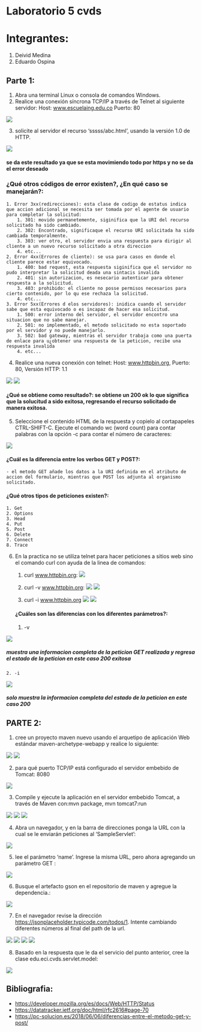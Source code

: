 # Laboratorio 5 cvds

# Integrantes:
1. Deivid Medina
2. Eduardo Ospina

## Parte 1:

1. Abra una terminal Linux o consola de comandos Windows.
2. Realice una conexión síncrona TCP/IP a través de Telnet al siguiente servidor: 
    Host: www.escuelaing.edu.co
    Puerto: 80


![](https://i.postimg.cc/8z9YfJH9/indexlab51.jpg)


3. solicite al servidor el recurso ‘sssss/abc.html’, usando la versión 1.0 de HTTP.


![](https://i.postimg.cc/SK9v6S1s/lab52.jpg)
#### se da este resultado ya que se esta movimiendo todo por https y no se da el error deseado

### ¿Qué otros códigos de error existen?, ¿En qué caso se manejarán?:

	1. Error 3xx(redirecciones): esta clase de codigo de estatus indica que accion adicional se necesita ser tomada por el agente de usuario para completar la solicitud:
		1. 301: movido permanetemente, siginifica que la URI del recurso solicitado ha sido cambiado.
		2. 302: Encontrado, significaque el recurso URI solicitada ha sido cambiada temporalmente.
		3. 303: ver otro, el servidor envia una respuesta para dirigir al cliente a un nuevo recurso solicitado a otra direccion
		4. etc...
	2. Error 4xx(Errores de cliente): se usa para casos en donde el cliente parece estar equivocado. 
		1. 400: bad request, esta respuesta siginifica que el servidor no pudo interpretar la solicitud deada una sintacis invalida
		2. 401: sin autorizacion, es nesecario autenticar para obtener respuesta a la solicitud.
		3. 403: prohibido: el cliente no posse permisos necesarios para cierto contenido, por lo qu ese rechaza la solicitud.
		4. etc...
	3. Error 5xx(Errores d elos servidores): inidica cuando el servidor sabe que esta equivocado o es incapaz de hacer esa solicitud.
		1. 500: error interno del servidor, el servidor encontro una situacion que no sabe manejar.
		2. 501: no implementado, el metodo solicitado no esta soportado por el servidor y no puede manejarlo.
		3. 502: bad gateway, mientras el servidor trabaja como una puerta de enlace para u¿obtener una respuesta de la peticion, recibe una respuesta invalida
		4. etc...

4. Realice una nueva conexión con telnet: Host: www.httpbin.org, Puerto: 80, Versión HTTP: 1.1

![](https://i.postimg.cc/tJHLBNfM/lab53.jpg)
![](https://i.postimg.cc/q7PY7Gkv/lab54.jpg)

#### ¿Qué se obtiene como resultado?: se obtiene un 200 ok lo que significa que la solucitud a sido exitosa, regresando el recurso solicitado de manera exitosa.


5.  Seleccione el contenido HTML de la respuesta y copielo al cortapapeles CTRL-SHIFT-C. Ejecute el comando wc (word count) para contar palabras con la opción -c para contar el número de caracteres:

![](https://i.postimg.cc/Y23nc7m9/lab55.jpg)

#### ¿Cuál es la diferencia entre los verbos GET y POST?: 
	- el metodo GET añade los datos a la URI definida en el atributo de accion del formulario, mientras que POST los adjunta al organismo solicitado.
#### ¿Qué otros tipos de peticiones existen?: 
	1. Get
	2. Options
	3. Head
	4. Put
	5. Post
	6. Delete
	7. Connect
	8. Trace

6. En la practica no se utiliza telnet para hacer peticiones a sitios web sino el comando curl con ayuda de la linea de comandos:
	1. curl www.httpbin.org: 
	   ![](https://i.postimg.cc/MpR1S0rD/lab56.jpg)

	2. curl -v www.httpbin.org:
	   ![](https://i.postimg.cc/26HZw0Vz/lab57.jpg)
	   ![](https://i.postimg.cc/pr4nNyf4/lab58.jpg)

	3. curl -i www.httpbin.org
	   ![](https://i.postimg.cc/0QHzmrBj/lab59.jpg)
	   ![](https://i.postimg.cc/d3kL9vbB/lab510.jpg)

	#### ¿Cuáles son las diferencias con los diferentes parámetros?:

	1. -v

![](https://i.postimg.cc/vm0Lmr56/lab512.jpg)
##### muestra una informacion completa de la peticion GET realizada y regresa el estado de la peticion en este caso 200 exitosa

	2. -i

![](https://i.postimg.cc/hjh8QX0Z/indexlab511.jpg)
##### solo muestra la informacion completa del estado de la peticion en este caso 200

## PARTE 2:

1. cree un proyecto maven nuevo usando el arquetipo de aplicación Web estándar maven-archetype-webapp y realice lo siguiente:

![](https://i.postimg.cc/jdrmvSfk/lab513.jpg)
![](https://i.postimg.cc/bwyMcV3x/lab514.jpg)

2. para qué puerto TCP/IP está configurado el servidor embebido de Tomcat: 8080

![](https://i.postimg.cc/GmMbZyJp/lab515.jpg)

3. Compile y ejecute la aplicación en el servidor embebido Tomcat, a través de Maven con:mvn package, mvn tomcat7:run

![](https://i.postimg.cc/XNhd0rLQ/lab515-5.jpg)
![](https://i.postimg.cc/rw24K7v4/lab516.jpg)
![](https://i.postimg.cc/qBLnzmpD/lab517.jpg)


4. Abra un navegador, y en la barra de direcciones ponga la URL con la cual se le enviarán peticiones al ‘SampleServlet’:

![](https://i.postimg.cc/jdNzRyMZ/lab519.jpg)

5. lee el parámetro ‘name’. Ingrese la misma URL, pero ahora agregando un parámetro GET :

![](https://i.postimg.cc/SRgpwnw4/lab518.jpg)


6. Busque el artefacto gson en el repositorio de maven y agregue la dependencia.:

![](https://i.postimg.cc/13k2f0SX/lab520.jpg)


7. En el navegador revise la dirección https://jsonplaceholder.typicode.com/todos/1. Intente cambiando diferentes números al final del path de la url.

![](https://i.postimg.cc/mgjVGQrK/lab521.jpg)
![](https://i.postimg.cc/zff7DVbv/lab522.jpg)
![](https://i.postimg.cc/hG3rXcTr/lab523.jpg)
![](https://i.postimg.cc/B6LCDkCG/lab524.jpg)

8. Basado en la respuesta que le da el servicio del punto anterior, cree la clase edu.eci.cvds.servlet.model:

![](https://i.postimg.cc/J4xDKK0D/lab525.jpg)


## Bibliografia: 
- https://developer.mozilla.org/es/docs/Web/HTTP/Status
- https://datatracker.ietf.org/doc/html/rfc2616#page-70
- https://pc-solucion.es/2018/06/06/diferencias-entre-el-metodo-get-y-post/

